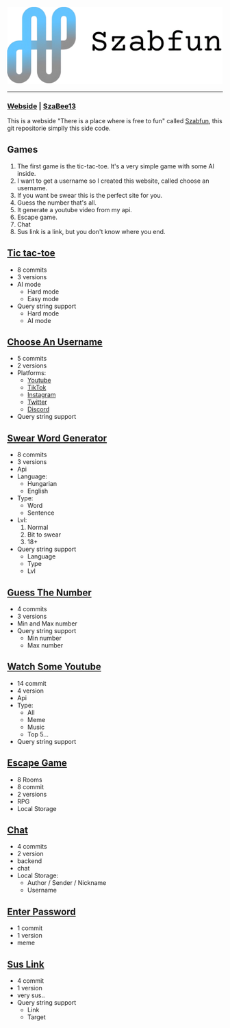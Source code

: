 
![Szabfun logo](img/logo-wide.png)

--------------------------------------------------------------------------------
### [Webside](https://szabfun.pages.dev) | [SzaBee13](https://szabfun.pages.dev/szabee13)
This is a webside "There is a place where is free to fun" called [Szabfun](https://szabfun.pages.dev), this git repositorie simplly this side code.

## Games
1. The first game is the tic-tac-toe. It's a very simple game with some AI inside.
2. I want to get a username so I created this website, called choose an username.
3. If you want be swear this is the perfect site for you.
4. Guess the number that's all.
5. It generate a youtube video from my api.
6. Escape game.
7. Chat
8. Sus link is a link, but you don't know where you end.

## [Tic tac-toe](https://szabfun.pages.dev/tic-tac-toe/)
- 8 commits
- 3 versions
- AI mode
  - Hard mode
  - Easy mode   
- Query string support
  - Hard mode
  - AI mode

## [Choose An Username](https://szabfun.pages.dev/choose-an-username/)
- 5 commits
- 2 versions
- Platforms:
  - [Youtube](https://www.youtube.com)
  - [TikTok](https://www.tiktok.com)
  - [Instagram](https://www.instagram.com)
  - [Twitter](https://x.com)
  - [Discord](https://discord.com)
- Query string support

## [Swear Word Generator](https://szabfun.pages.dev/swear-word-generator/?lang=en&type=word&lvl=1)
- 8 commits
- 3 versions
- Api
- Language:
  - Hungarian
  - English
- Type:
  - Word
  - Sentence
- Lvl:
  1. Normal
  2. Bit to swear
  3. 18+
- Query string support
  - Language
  - Type
  - Lvl

## [Guess The Number](https://szabfun.pages.dev/guess-the-number/)
- 4 commits
- 3 versions
- Min and Max number
- Query string support
  - Min number
  - Max number

## [Watch Some Youtube](https://szabfun.pages.dev/watch-some-youtube/)
- 14 commit
- 4 version
- Api
- Type:
  - All
  - Meme
  - Music
  - Top 5...
- Query string support

## [Escape Game](https://szabfun.pages.dev/escape-game/)
- 8 Rooms
- 8 commit
- 2 versions
- RPG
- Local Storage

## [Chat](https://szabfun.pages.dev/chat/)
- 4 commits
- 2 version
- backend
- chat
- Local Storage:
  - Author / Sender / Nickname
  - Username

## [Enter Password](https://szabfun.pages.dev/enter-password)
- 1 commit
- 1 version
- meme

## [Sus Link](https://szabfun.pages.dev/sus-link)
- 4 commit
- 1 version
- very sus..
- Query string support
  - Link
  - Target